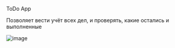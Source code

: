 ToDo App

Позволяет вести учёт всех дел, и проверять, какие остались и выполненные

![image](https://github.com/aks251/ToDoApp/assets/90463498/2b97285a-6650-4360-adad-f6f79caecfc6)
